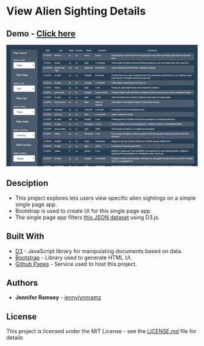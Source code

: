 # View Alien Sighting Details

## Demo - [Click here](http://jennylynnramz.com/ufo_sightings/)

![Preview](https://github.com/jennylynnramz/jennylynnramz.github.io/blob/master/Photos/UFO.png?raw=true)

## Desciption
* This project explores lets users view specific alien sightings on a simple single page app.
* Bootstrap is used to create UI for this single page app.
* The single page app filters [this JSON dataset](https://github.com/jennylynnramz/ufo_sightings/blob/master/static/js/data.js) using D3.js.


## Built With

* [D3](https://d3js.org/) - JavaScript library for manipulating documents based on data.
* [Bootstrap](https://getbootstrap.com/) - Library used to generate HTML UI. 
* [Github Pages](https://pages.github.com/) - Service used to host this project.


## Authors

* **Jennifer Ramsey** - [jennylynnramz](https://github.com/jennylynnramz)


## License

This project is licensed under the MIT License - see the [LICENSE.md](LICENSE.md) file for details
